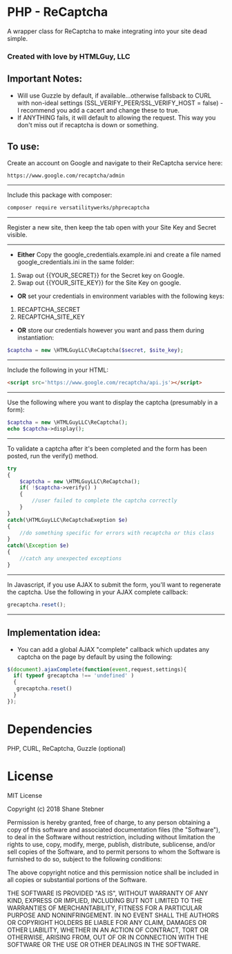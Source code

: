 # PHP - ReCaptcha
A wrapper class for ReCaptcha to make integrating into your site dead simple.

### Created with love by HTMLGuy, LLC
 
## Important Notes:

* Will use Guzzle by default, if available...otherwise fallsback to CURL with non-ideal settings
(SSL_VERIFY_PEER/SSL_VERIFY_HOST = false) - I recommend you add a cacert and change these to true.
* If ANYTHING fails, it will default to allowing the request. This way you don't miss out if recaptcha is down or something.

## To use:

Create an account on Google and navigate to their ReCaptcha service here:
```link
https://www.google.com/recaptcha/admin
```
___
Include this package with composer:
```bash
composer require versatilitywerks/phprecaptcha
```
___
Register a new site, then keep the tab open with your Site Key and Secret visible.
___
+ __Either__ Copy the google_credentials.example.ini and create a file named google_credentials.ini in the same folder:
 1. Swap out {{YOUR_SECRET}} for the Secret key on Google.
 2. Swap out {{YOUR_SITE_KEY}} for the Site Key on google.
 
+ __OR__ set your credentials in environment variables with the following keys:
 1. RECAPTCHA_SECRET
 2. RECAPTCHA_SITE_KEY
 
+ __OR__ store our credentials however you want and pass them during instantiation:
 ```php
 $captcha = new \HTMLGuyLLC\ReCaptcha($secret, $site_key);
 ```
___

Include the following in your HTML:
```html
<script src='https://www.google.com/recaptcha/api.js'></script>
```
___
Use the following where you want to display the captcha (presumably in a form):

```php
$captcha = new \HTMLGuyLLC\ReCaptcha();
echo $captcha->display();
```
___
To validate a captcha after it's been completed and the form has been posted, run the verify() method.
```php
try
{
    $captcha = new \HTMLGuyLLC\ReCaptcha();
    if( !$captcha->verify() )
    {
        //user failed to complete the captcha correctly
    }
}
catch(\HTMLGuyLLC\ReCaptchaExeption $e)
{
    //do something specific for errors with recaptcha or this class
}
catch(\Exception $e)
{
    //catch any unexpected exceptions
}
```
___
In Javascript, if you use AJAX to submit the form, you'll want to regenerate the captcha.
Use the following in your AJAX complete callback:

```javascript
grecaptcha.reset();
```
___
## Implementation idea:

* You can add a global AJAX "complete" callback which updates any captcha on the page by default by using the following:

```javascript
$(document).ajaxComplete(function(event,request,settings){
  if( typeof grecaptcha !== 'undefined' )
  {
   grecaptcha.reset()
  }
});
```

Dependencies
=======
PHP, CURL, ReCaptcha, Guzzle (optional)

License
=======
MIT License

Copyright (c) 2018 Shane Stebner

Permission is hereby granted, free of charge, to any person obtaining a copy
of this software and associated documentation files (the "Software"), to deal
in the Software without restriction, including without limitation the rights
to use, copy, modify, merge, publish, distribute, sublicense, and/or sell
copies of the Software, and to permit persons to whom the Software is
furnished to do so, subject to the following conditions:

The above copyright notice and this permission notice shall be included in all
copies or substantial portions of the Software.

THE SOFTWARE IS PROVIDED "AS IS", WITHOUT WARRANTY OF ANY KIND, EXPRESS OR
IMPLIED, INCLUDING BUT NOT LIMITED TO THE WARRANTIES OF MERCHANTABILITY,
FITNESS FOR A PARTICULAR PURPOSE AND NONINFRINGEMENT. IN NO EVENT SHALL THE
AUTHORS OR COPYRIGHT HOLDERS BE LIABLE FOR ANY CLAIM, DAMAGES OR OTHER
LIABILITY, WHETHER IN AN ACTION OF CONTRACT, TORT OR OTHERWISE, ARISING FROM,
OUT OF OR IN CONNECTION WITH THE SOFTWARE OR THE USE OR OTHER DEALINGS IN THE
SOFTWARE.
